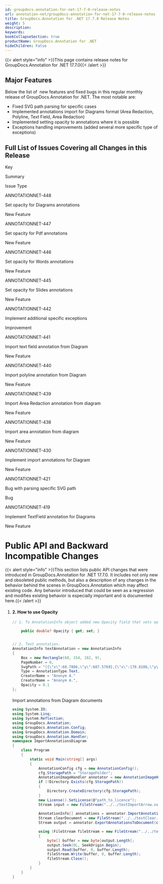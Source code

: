 ```yaml
---
id: groupdocs-annotation-for-net-17-7-0-release-notes
url: annotation-net/groupdocs-annotation-for-net-17-7-0-release-notes
title: GroupDocs.Annotation for .NET 17.7.0 Release Notes
weight: 5
description: 
keywords: 
bookCollapseSection: true
productName: GroupDocs.Annotation for .NET
hideChildren: False
---
```

{{< alert style="info" >}}This page contains release notes for GroupDocs.Annotation for .NET 17.7.0{{< /alert >}}

## Major Features

Below the list of  new features and fixed bugs in this regular monthly release of GroupDocs.Annotation for .NET. The most notable are:

*   Fixed SVG path parsing for specific cases
*   Implemented annotations import for Diagrams format (Area Redaction, Polyline, Text Field, Area Redaction)
*   Implemented setting opacity to annotations where it is possible
*   Exceptions handling improvements (added several more specific type of exceptions)

## Full List of Issues Covering all Changes in this Release

Key

Summary

Issue Type

ANNOTATIONNET-448

Set opacity for Diagrams annotations

New Feature

ANNOTATIONNET-447

Set opacity for Pdf annotations

New Feature

ANNOTATIONNET-446

Set opacity for Words annotations

New Feature

ANNOTATIONNET-445

Set opacity for Slides annotations

New Feature

ANNOTATIONNET-442

Implement additional specific exceptions

Improvement

ANNOTATIONNET-441

Import text field annotation from Diagram

New Feature

ANNOTATIONNET-440

Import polyline annotation from Diagram

New Feature

ANNOTATIONNET-439

Import Area Redaction annotation from diagram

New Feature

ANNOTATIONNET-438

Import area annotation from diagram

New Feature

ANNOTATIONNET-430

Implement import annotations for Diagram

New Feature

ANNOTATIONNET-421

Bug with parsing specific SVG path

Bug

ANNOTATIONNET-419

Implement TextField annotation for Diagrams

New Feature

# Public API and Backward Incompatible Changes

{{< alert style="info" >}}This section lists public API changes that were introduced in GroupDocs.Annotation for .NET 17.7.0. It includes not only new and obsoleted public methods, but also a description of any changes in the behavior behind the scenes in GroupDocs.Annotation which may affect existing code. Any behavior introduced that could be seen as a regression and modifies existing behavior is especially important and is documented here.{{< /alert >}}

1.  #### 2\. How to use Opacity
    
    ```csharp
    // 1. To AnnotationInfo object added new Opacity field that sets opacity of annotation (can be null or float number between 0 and 1)
    
    	public double? Opacity { get; set; }
    
    
    // 2. Text annotation.
    AnnotationInfo textAnnotation = new AnnotationInfo
    {
        Box = new Rectangle(68, 154, 102, 9),
        PageNumber = 0,
        SvgPath = "[{\"x\":68.7886,\"y\":687.5769},{\"x\":170.8186,\"y\":687.5769},{\"x\":68.7886,\"y\":678.5769},{\"x\":170.8186,\"y\":678.5769}]",
        Type = AnnotationType.Text,
        CreatorName = "Anonym A."
        CreatorName = "Anonym A.",
    	Opacity = 0.1
    };
    
    
    ```
    
    ####   
    Import annotations from Diagram documents
    
    ```csharp
    using System.IO;
    using System.Linq;
    using System.Reflection;
    using GroupDocs.Annotation;
    using GroupDocs.Annotation.Config;
    using GroupDocs.Annotation.Domain;
    using GroupDocs.Annotation.Handler;
    namespace ImportAnnotationsDiagram
    {
        class Program
        {
            static void Main(string[] args)
            {
                AnnotationConfig cfg = new AnnotationConfig();
                cfg.StoragePath = "StorageFolder";
                AnnotationImageHandler annotator = new AnnotationImageHandler(cfg);
                if (!Directory.Exists(cfg.StoragePath))
                {
                    Directory.CreateDirectory(cfg.StoragePath);
                }
                new License().SetLicense(@"path_to_licence");
                Stream input = new FileStream("../../testImportArrow.vsdx", FileMode.Open,FileAccess.ReadWrite); 
     
                AnnotationInfo[] annotations = annotator.ImportAnnotations(input, DocumentType.Diagram);
                Stream clearDocument = new FileStream("../../testClear.vsd", FileMode.Open,FileAccess.ReadWrite); 
                Stream output = annotator.ExportAnnotationsToDocument(clearDocument, annotations.ToList(), DocumentType.Diagram);
    
                using (FileStream fileStream = new FileStream("../../testDiagramExported.vsdx", FileMode.Create))
                {
                    byte[] buffer = new byte[output.Length];
                    output.Seek(0L, SeekOrigin.Begin);
                    output.Read(buffer, 0, buffer.Length);
                    fileStream.Write(buffer, 0, buffer.Length);
                    fileStream.Close();
                }
            }
        }
    }
    ```
